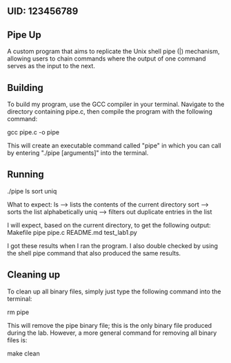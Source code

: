 ## UID: 123456789

## Pipe Up

A custom program that aims to replicate the Unix shell pipe (|) mechanism, allowing users to chain commands where the output of one command serves as the input to the next.

## Building

To build my program, use the GCC compiler in your terminal. Navigate to the directory containing pipe.c, then compile the program with the following command:

gcc pipe.c -o pipe

This will create an executable command called "pipe" in which you can call by entering "./pipe [arguments]" into the terminal.

## Running

./pipe ls sort uniq

What to expect:
ls --> lists the contents of the current directory
sort --> sorts the list alphabetically
uniq --> filters out duplicate entries in the list

I will expect, based on the current directory, to get the following output:
Makefile
pipe
pipe.c
README.md
test_lab1.py

I got these results when I ran the program. I also double checked by using the shell pipe command that also produced the same results.

## Cleaning up

To clean up all binary files, simply just type the following command into the terminal:

rm pipe

This will remove the pipe binary file; this is the only binary file produced during the lab. However, a more general command for removing all binary files is:

make clean
